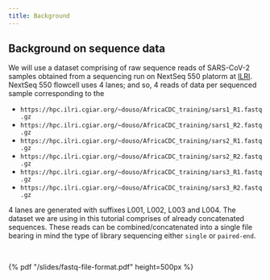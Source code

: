 ```yaml
---
title: Background
---
```


## Background on sequence data
We will use a dataset comprising of raw sequence reads of SARS-CoV-2 samples
obtained from a sequencing run on NextSeq 550 platorm at [ILRI](www.ilri.org).
NextSeq 550 flowcell uses 4 lanes; and so, 4 reads of data per sequenced sample
corresponding to the

- `https://hpc.ilri.cgiar.org/~douso/AfricaCDC_training/sars1_R1.fastq.gz` 
- `https://hpc.ilri.cgiar.org/~douso/AfricaCDC_training/sars1_R2.fastq.gz` 
- `https://hpc.ilri.cgiar.org/~douso/AfricaCDC_training/sars2_R1.fastq.gz` 
- `https://hpc.ilri.cgiar.org/~douso/AfricaCDC_training/sars2_R2.fastq.gz` 
- `https://hpc.ilri.cgiar.org/~douso/AfricaCDC_training/sars3_R1.fastq.gz` 
- `https://hpc.ilri.cgiar.org/~douso/AfricaCDC_training/sars3_R2.fastq.gz`

4 lanes are generated with suffixes L001, L002, L003 and L004. The dataset we
are using in this tutorial comprises of already concatenated sequences. These
reads can be combined/concatenated into a single file bearing in mind the type
of library sequencing either ```single``` or ```paired-end```.

<br>

{% pdf "/slides/fastq-file-format.pdf" height=500px %}